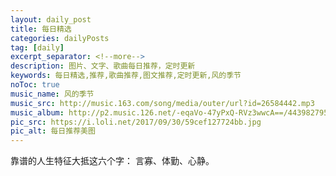 ```yaml
---
layout: daily_post
title: 每日精选
categories: dailyPosts
tag: [daily]
excerpt_separator: <!--more-->
description: 图片、文字、歌曲每日推荐，定时更新
keywords: 每日精选,推荐,歌曲推荐,图文推荐,定时更新,风的季节
noToc: true
music_name: 风的季节
music_src: http://music.163.com/song/media/outer/url?id=26584442.mp3
music_album: http://p2.music.126.net/-eqaVo-47yPxQ-RVz3wwcA==/4439827952969202.jpg
pic_src: https://i.loli.net/2017/09/30/59cef127724bb.jpg
pic_alt: 每日推荐美图
---
```


靠谱的人生特征大抵这六个字：
言寡、体勤、心静。
